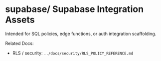 <!-- Directory Index: supabase/ -->
# supabase/ Supabase Integration Assets

Intended for SQL policies, edge functions, or auth integration scaffolding.

Related Docs:
- RLS / security: `../docs/security/RLS_POLICY_REFERENCE.md`
